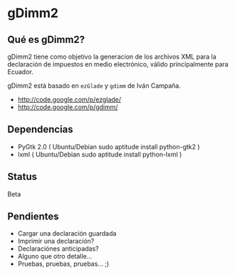 gDimm2
======

Qué es gDimm2?
--------------

gDimm2 tiene como objetivo la generacion de los archivos XML para la 
declaración de impuestos en medio electrónico, válido principalmente 
para Ecuador.

gDimm2 está basado en `ezGlade` y `gdimm` de Iván Campaña.

- http://code.google.com/p/ezglade/
- http://code.google.com/p/gdimm/

Dependencias
------------

- PyGtk 2.0 ( Ubuntu/Debian sudo aptitude install python-gtk2 )
- lxml ( Ubuntu/Debian sudo aptitude install python-lxml )

Status
------

Beta

Pendientes
----------

- Cargar una declaración guardada
- Imprimir una declaración?
- Declaraciónes anticipadas?
- Alguno que otro detalle...
- Pruebas, pruebas, pruebas... ;)


